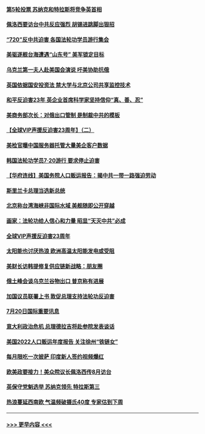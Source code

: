 #### [第5轮投票 苏纳克和特拉斯将竞争英首相](../pages/prog202/a103483889.md?t=07211051) 
#### [佩洛西要访台中共反应强烈 胡锡进跳脚出狠招](../pages/prog202/a103483897.md?t=07211051) 
#### [“720”反中共迫害 各国法轮功学员游行集会](../pages/prog202/a103483902.md?t=07211051) 
#### [美驱逐舰台海遭遇“山东号” 美军锁定目标](../pages/prog202/a103483904.md?t=07211051) 
#### [乌克兰第一夫人赴美国会演说 吁美协助抗俄](../pages/prog202/a103483808.md?t=07211051) 
#### [英国依据国安投资法 禁大学与北京公司共享监控技术](../pages/prog202/a103483693.md?t=07211051) 
#### [和平反迫害23年 英企业首席科学家坚持信仰“真、善、忍”](../pages/prog202/a103483726.md?t=07211051) 
#### [美商务部次长：对俄出口管制 是制裁中共的模板](../pages/prog202/a103483683.md?t=07211051) 
#### [【全球VIP声援反迫害23周年】（二）](../pages/prog202/a103483658.md?t=07211051) 
#### [美检官曝中国服务器托管大量美企客户数据](../pages/prog202/a103483540.md?t=07211051) 
#### [韩国法轮功学员7‧20游行 要求停止迫害](../pages/prog202/a103483640.md?t=07211051) 
#### [【华府连线】美国务院人口贩运报告：揭中共一带一路强迫劳动](../pages/prog202/a103483638.md?t=07211051) 
#### [斯里兰卡总理当选新总统](../pages/prog202/a103483452.md?t=07211051) 
#### [北京称台湾海峡非国际水域 美舰随即公开穿越](../pages/prog202/a103483432.md?t=07211051) 
#### [画家：法轮功给人信心和力量 昭显“天灭中共”必成](../pages/prog202/a103483437.md?t=07211051) 
#### [全球VIP声援反迫害23周年](../pages/prog202/a103483094.md?t=07211051) 
#### [太阳能也讨厌热浪 欧洲高温太阳能发电或受阻](../pages/prog202/a103483341.md?t=07211051) 
#### [美财长访韩提修复供应链新战略：朋友圈](../pages/prog202/a103483331.md?t=07211051) 
#### [俄土峰会谈乌克兰谷物出口 普京称有进展](../pages/prog202/a103483311.md?t=07211051) 
#### [加国议员联署上书 敦促总理支持法轮功反迫害](../pages/prog202/a103483309.md?t=07211051) 
#### [7月20日国际重要讯息](../pages/prog202/a103483307.md?t=07211051) 
#### [意大利政治危机 总理德拉吉将赴参院发表谈话](../pages/prog202/a103483250.md?t=07211051) 
#### [美国2022人口贩运年度报告 关注徐州“铁链女”](../pages/prog202/a103483242.md?t=07211051) 
#### [每月限吃一次披萨 印度新人签约视频爆红](../pages/prog202/a103482538.md?t=07211051) 
#### [欧美政要接力！美众院议长佩洛西传8月访台](../pages/prog202/a103483080.md?t=07211051) 
#### [英保守党魁选举 苏纳克领先 特拉斯第三](../pages/prog202/a103483076.md?t=07211051) 
#### [热浪蔓延西南欧 气温频破摄氏40度 专家估到下周](../pages/prog202/a103483169.md?t=07211051) 

----
#### [ >>> 更早内容 <<< ](../indexes/prog202-earlier.md)
